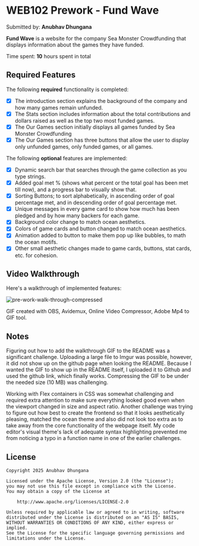 # WEB102 Prework - **Fund Wave**

Submitted by: **Anubhav Dhungana**

**Fund Wave** is a website for the company Sea Monster Crowdfunding that displays information about the games they have funded.

Time spent: **10** hours spent in total

## Required Features

The following **required** functionality is completed:

* [x] The introduction section explains the background of the company and how many games remain unfunded.
* [x] The Stats section includes information about the total contributions and dollars raised as well as the top two most funded games.
* [x] The Our Games section initially displays all games funded by Sea Monster Crowdfunding
* [x] The Our Games section has three buttons that allow the user to display only unfunded games, only funded games, or all games.

The following **optional** features are implemented:

* [x] Dynamic search bar that searches through the game collection as you type strings. 
* [x] Added goal met % (shows what percent or the total goal has been met till now), and a progress bar to visually show that.
* [x] Sorting Buttons; to sort alphabetically, in ascending order of goal percentage met, and in descending order of goal percentage met.
* [x] Unique messages in every game card to show how much has been pledged and by how many backers for each game.
* [x] Background color change to match ocean aesthetics. 
* [x] Colors of game cards and button changed to match ocean aesthetics. 
* [x] Animation added to button to make them pop up like bubbles, to math the ocean motifs. 
* [x] Other small aesthetic changes made to game cards, buttons, stat cards, etc. for cohesion.

## Video Walkthrough

Here's a walkthrough of implemented features:

![pre-work-walk-through-compressed](https://github.com/user-attachments/assets/4d225248-e570-4e1e-9ab3-d61c597cf01e)


<!-- Replace this with whatever GIF tool you used! -->
GIF created with OBS, Avidemux, Online Video Compressor, Adobe Mp4 to GIF tool. 
<!-- Recommended tools:
[Kap](https://getkap.co/) for macOS
[ScreenToGif](https://www.screentogif.com/) for Windows
[peek](https://github.com/phw/peek) for Linux. -->

## Notes
Figuring out how to add the walkthrough GIF to the README was a significant challenge. Uploading a large file to Imgur was possible, however, it did not show up on the github page when looking the README. Because I wanted the GIF to show up in the README itself, I uploaded it to Github and used the github link, which finally works. Compressing the GIF to be under the needed size (10 MB) was challenging.

Working with Flex containers in CSS was somewhat challenging and required extra attention to make sure everything looked good even when the viewport changed in size and aspect ratio. Another challenge was trying to figure out how best to create the frontend so that it looks aesthetically pleasing, matched the ocean theme and also did not look too extra as to take away from the core functionality of the webpage itself. My code editor's visual theme's lack of adequate syntax highlighting prevented me from noticing a typo in a function name in one of the earlier challenges. 

## License

    Copyright 2025 Anubhav Dhungana

    Licensed under the Apache License, Version 2.0 (the "License");
    you may not use this file except in compliance with the License.
    You may obtain a copy of the License at

        http://www.apache.org/licenses/LICENSE-2.0

    Unless required by applicable law or agreed to in writing, software
    distributed under the License is distributed on an "AS IS" BASIS,
    WITHOUT WARRANTIES OR CONDITIONS OF ANY KIND, either express or implied.
    See the License for the specific language governing permissions and
    limitations under the License.
